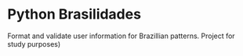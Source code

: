 # Python Brasilidades
Format and validate user information for Brazillian patterns. Project for study purposes)
